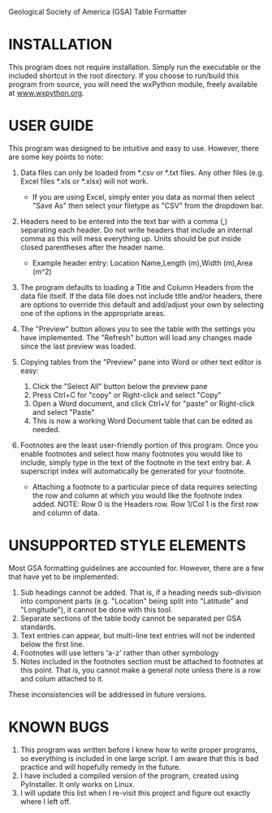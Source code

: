 Geological Society of America (GSA) Table Formatter

INSTALLATION
==========================

This program does not require installation.  Simply run the executable or the included shortcut in the root directory.
If you choose to run/build this program from source, you will need the wxPython module, freely available at www.wxpython.org.


USER GUIDE
==========================

This program was designed to be intuitive and easy to use.  However, there are some key points to note:

1. Data files can only be loaded from *.csv or *.txt files.  Any other files (e.g. Excel files *.xls or *.xlsx) will not work.

    - If you are using Excel, simply enter you data as normal then select "Save As" then select your filetype as "CSV" from the dropdown bar.
  
2. Headers need to be entered into the text bar with a comma (,) separating each header.  Do not write headers that include an internal comma as this will mess everything up.  Units should be put inside closed parentheses after the header name.

    - Example header entry: Location Name,Length (m),Width (m),Area (m^2)
  
3. The program defaults to loading a Title and Column Headers from the data file itself.  If the data file does not include title and/or headers, there are options to override this default and add/adjust your own by selecting one of the options in the appropriate areas.
4. The "Preview" button allows you to see the table with the settings you have implemented.  The "Refresh" button will load any changes made since the last preview was loaded.
5. Copying tables from the "Preview" pane into Word or other text editor is easy:  

    1. Click the "Select All" button below the preview pane
    2. Press Ctrl+C for "copy" or Right-click and select "Copy"
    3. Open a Word document, and click Ctrl+V for "paste" or Right-click and select "Paste"
    4. This is now a working Word Document table that can be edited as needed.
  
6. Footnotes are the least user-friendly portion of this program.  Once you enable footnotes and select how many footnotes you would like to include, simply type in the text of the footnote in the text entry bar.  A superscript index will automatically be generated for your footnote.

    - Attaching a footnote to a particular piece of data requires selecting the row and column at which you would like the footnote index added.  NOTE: Row 0 is the Headers row.  Row 1/Col 1 is the first row and column of data.



UNSUPPORTED STYLE ELEMENTS
==========================

Most GSA formatting guidelines are accounted for.  However, there are a few that have yet to be implemented:

1. Sub headings cannot be added.  That is, if a heading needs sub-division into component parts (e.g. "Location" being split into "Latitude" and "Longitude"), it cannot be done with this tool.
2. Separate sections of the table body cannot be separated per GSA standards.
3. Text entries can appear, but multi-line text entries will not be indented below the first line.
4. Footnotes will use letters 'a-z' rather than other symbology
5. Notes included in the footnotes section must be attached to footnotes at this point.  That is, you cannot make a general note unless there is a row and colum attached to it.

These inconsistencies will be addressed in future versions.


KNOWN BUGS
==========================

1. This program was written before I knew how to write proper programs, so everything is included in one large script.  I am aware that this is bad practice and will hopefully remedy in the future.
2. I have included a compiled version of the program, created using PyInstaller.  It only works on Linux.
3. I will update this list when I re-visit this project and figure out exactly where I left off.
